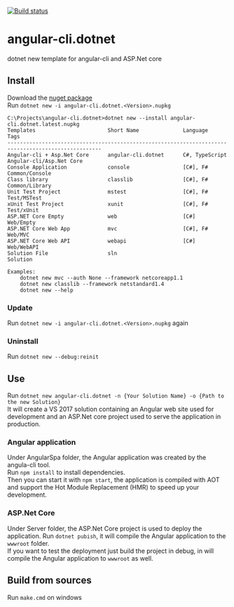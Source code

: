 [![Build status](https://ci.appveyor.com/api/projects/status/unjm2ycan9sgj1d6?svg=true)](https://ci.appveyor.com/project/aguacongas/angular-cli-dotnet)  
# angular-cli.dotnet
dotnet new template for angular-cli and ASP.Net core 
## Install
Download the [nuget package](https://www.nuget.org/packages/angular-cli.dotnet/)  
Run `dotnet new -i angular-cli.dotnet.<Version>.nupkg`
```
C:\Projects\angular-cli.dotnet>dotnet new --install angular-cli.dotnet.latest.nupkg
Templates                       Short Name              Language            Tags
----------------------------------------------------------------------------------------------------
Angular-cli + Asp.Net Core      angular-cli.dotnet      C#, TypeScript      Angular-cli/Asp.Net Core
Console Application             console                 [C#], F#            Common/Console
Class library                   classlib                [C#], F#            Common/Library
Unit Test Project               mstest                  [C#], F#            Test/MSTest
xUnit Test Project              xunit                   [C#], F#            Test/xUnit
ASP.NET Core Empty              web                     [C#]                Web/Empty
ASP.NET Core Web App            mvc                     [C#], F#            Web/MVC
ASP.NET Core Web API            webapi                  [C#]                Web/WebAPI
Solution File                   sln                                         Solution

Examples:
    dotnet new mvc --auth None --framework netcoreapp1.1
    dotnet new classlib --framework netstandard1.4
    dotnet new --help
```
### Update
Run `dotnet new -i angular-cli.dotnet.<Version>.nupkg` again
### Uninstall
Run `dotnet new --debug:reinit`
## Use
Run `dotnet new angular-cli.dotnet -n {Your Solution Name} -o {Path to the new Solution}`  
It will create a VS 2017 solution containing an Angular web site used for development and an ASP.Net core project used to serve the application in production.  
### Angular application
Under AngularSpa folder, the Angular application was created by the angula-cli tool.  
Run `npm install` to install dependencies.  
Then you can start it with `npm start`, the application is compiled with AOT and support the Hot Module Replacement (HMR) to speed up your development.   
### ASP.Net Core
Under Server folder, the ASP.Net Core project is used to deploy the application.
Run `dotnet pubish`, it will compile the Angular application to the `wwwroot` folder.  
If you want to test the deployment just build the project in debug, in will compile the Angular application to `wwwroot` as well.  
## Build from sources  
Run `make.cmd` on windows
